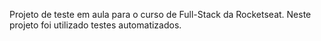 Projeto de teste em aula para o curso de Full-Stack da Rocketseat.
Neste projeto foi utilizado testes automatizados.
